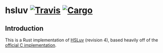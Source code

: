 # hsluv [![Travis](https://img.shields.io/travis/bb010g/rust-hsluv.svg)](https://travis-ci.org/bb010g/rust-hsluv) [![Cargo](https://img.shields.io/crates/v/hsluv.svg)](https://crates.io/crates/hsluv)

## Introduction

This is a Rust implementation of [HSLuv](http://www.hsluv.org/) (revision 4),
based heavily off of the
[official C implementation](https://github.com/hsluv/hsluv-c).
